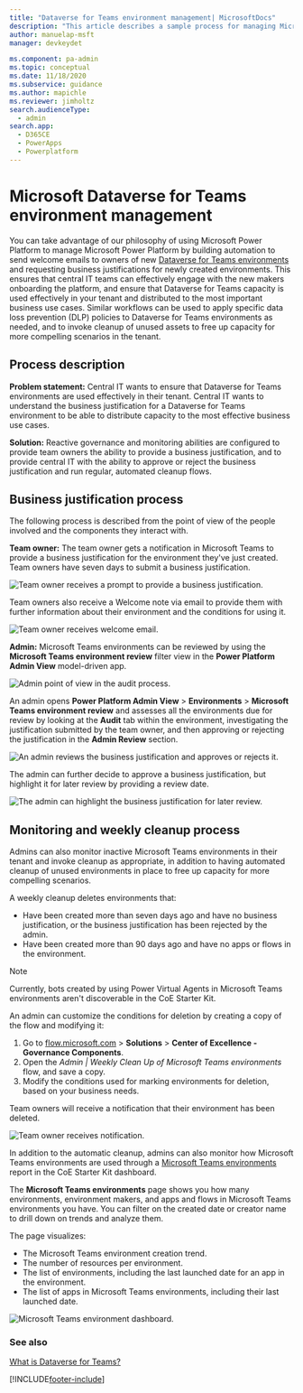 ```yaml
---
title: "Dataverse for Teams environment management| MicrosoftDocs"
description: "This article describes a sample process for managing Microsoft Teams environments by using Microsoft Power Platform."
author: manuelap-msft
manager: devkeydet

ms.component: pa-admin
ms.topic: conceptual
ms.date: 11/18/2020
ms.subservice: guidance
ms.author: mapichle
ms.reviewer: jimholtz
search.audienceType: 
  - admin
search.app: 
  - D365CE
  - PowerApps
  - Powerplatform
---
```

# Microsoft Dataverse for Teams environment management

You can take advantage of our philosophy of using Microsoft Power Platform to manage Microsoft Power Platform by building automation to send welcome emails to owners of new [Dataverse for Teams environments](../../admin/about-teams-environment.md) and requesting business justifications for newly created environments. This ensures that central IT teams can effectively engage with the new makers onboarding the platform, and ensure that Dataverse for Teams capacity is used effectively in your tenant and distributed to the most important business use cases. Similar workflows can be used to apply specific data loss prevention (DLP) policies to Dataverse for Teams environments as needed, and to invoke cleanup of unused assets to free up capacity for more compelling scenarios in the tenant.

## Process description

**Problem statement:** Central IT wants to ensure that Dataverse for Teams environments are used effectively in their tenant. Central IT wants to understand the business justification for a Dataverse for Teams environment to be able to distribute capacity to the most effective business use cases.

**Solution:** Reactive governance and monitoring abilities are configured to provide team owners the ability to provide a business justification, and to provide central IT with the ability to approve or reject the business justification and run regular, automated cleanup flows.

## Business justification process

The following process is described from the point of view of the people involved and the components they interact with.

**Team owner:** The team owner gets a notification in Microsoft Teams to provide a business justification for the environment they've just created. Team owners have seven days to submit a business justification.

![Team owner receives a prompt to provide a business justification.](media/teams-1.png "Team owner receives a prompt to provide a business justification")

Team owners also receive a Welcome note via email to provide them with further information about their environment and the conditions for using it.

![Team owner receives welcome email.](media/teams-3.png "Team owner receives welcome email")

**Admin:** Microsoft Teams environments can be reviewed by using the **Microsoft Teams environment review** filter view in the **Power Platform Admin View** model-driven app.

![Admin point of view in the audit process.](media/teams-4.png "Admin point of view in the audit process")

An admin opens **Power Platform Admin View** > **Environments** > **Microsoft Teams environment review** and assesses all the environments due for review by looking at the **Audit** tab within the environment, investigating the justification submitted by the team owner, and then approving or rejecting the justification in the **Admin Review** section.

![An admin reviews the business justification and approves or rejects it.](media/teams-5.png "An admin reviews the business justification and approves or rejects it")

The admin can further decide to approve a business justification, but highlight it for later review by providing a review date.

![The admin can highlight the business justification for later review.](media/teams-6.png "The admin can highlight the business justification for later review")

## Monitoring and weekly cleanup process

Admins can also monitor inactive Microsoft Teams environments in their tenant and invoke cleanup as appropriate, in addition to having automated cleanup of unused environments in place to free up capacity for more compelling scenarios.

A weekly cleanup deletes environments that:

- Have been created more than seven days ago and have no business justification, or the business justification has been rejected by the admin.
- Have been created more than 90 days ago and have no apps or flows in the environment.

> [!NOTE]
> Currently, bots created by using Power Virtual Agents in Microsoft Teams environments aren't discoverable in the CoE Starter Kit.

An admin can customize the conditions for deletion by creating a copy of the flow and modifying it:

1. Go to [flow.microsoft.com](https://flow.microsoft.com) > **Solutions** > **Center of Excellence - Governance Components**.
1. Open the *Admin | Weekly Clean Up of Microsoft Teams environments* flow, and save a copy.
1. Modify the conditions used for marking environments for deletion, based on your business needs.

Team owners will receive a notification that their environment has been deleted.

![Team owner receives notification.](media/teams-2.png "Team owner receives notification")

In addition to the automatic cleanup, admins can also monitor how Microsoft Teams environments are used through a [Microsoft Teams environments](power-bi-monitor.md) report in the CoE Starter Kit dashboard.

The **Microsoft Teams environments** page shows you how many environments, environment makers, and apps and flows in Microsoft Teams environments you have. You can filter on the created date or creator name to drill down on trends and analyze them.

The page visualizes:

- The Microsoft Teams environment creation trend.
- The number of resources per environment.
- The list of environments, including the last launched date for an app in the environment.
- The list of apps in Microsoft Teams environments, including their last launched date.

![Microsoft Teams environment dashboard.](media/pb-6.png "Microsoft Teams environment dashboard")

### See also

[What is Dataverse for Teams?](/powerapps/teams/overview-data-platform)


[!INCLUDE[footer-include](../../includes/footer-banner.md)]